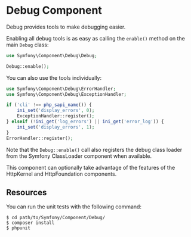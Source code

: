 Debug Component
===============

Debug provides tools to make debugging easier.

Enabling all debug tools is as easy as calling the `enable()` method on the
main `Debug` class:

```php
use Symfony\Component\Debug\Debug;

Debug::enable();
```

You can also use the tools individually:

```php
use Symfony\Component\Debug\ErrorHandler;
use Symfony\Component\Debug\ExceptionHandler;

if ('cli' !== php_sapi_name()) {
    ini_set('display_errors', 0);
    ExceptionHandler::register();
} elseif (!ini_get('log_errors') || ini_get('error_log')) {
    ini_set('display_errors', 1);
}
ErrorHandler::register();
```

Note that the `Debug::enable()` call also registers the debug class loader
from the Symfony ClassLoader component when available.

This component can optionally take advantage of the features of the HttpKernel
and HttpFoundation components.

Resources
---------

You can run the unit tests with the following command:

    $ cd path/to/Symfony/Component/Debug/
    $ composer install
    $ phpunit
